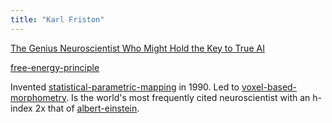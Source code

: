 ```yaml
---
title: "Karl Friston"
---
```


[The Genius Neuroscientist Who Might Hold the Key to True AI](https://www.wired.com/story/karl-friston-free-energy-principle-artificial-intelligence/)

[free-energy-principle](free-energy-principle.md)

Invented [statistical-parametric-mapping](statistical-parametric-mapping.md) in 1990. Led to [voxel-based-morphometry](voxel-based-morphometry.md). Is the world's most frequently cited neuroscientist with an h-index 2x that of [albert-einstein](albert-einstein.md).

